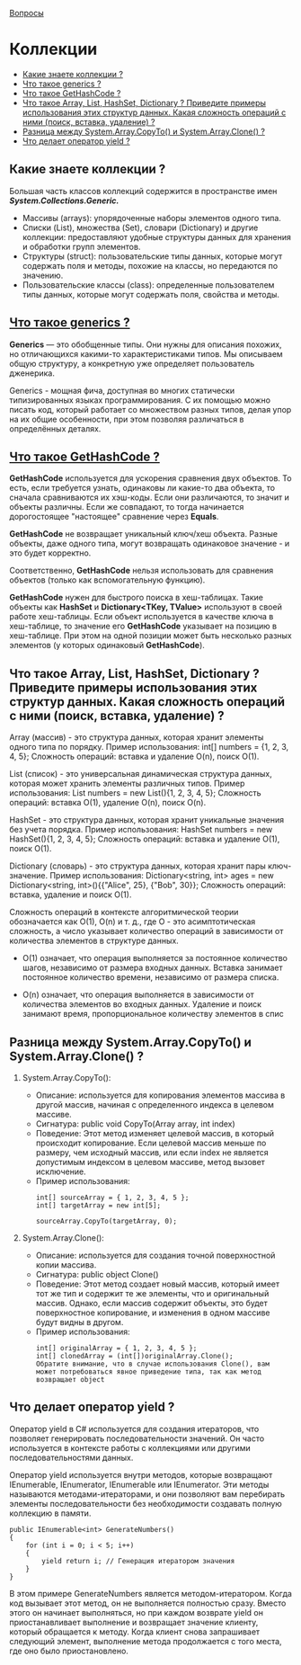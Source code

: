 [Вопросы](README.md)

# Коллекции

+ [Какие знаете коллекции ? ](#какие-знаете-коллекции-)
+ [Что такое generics ?](#что-такое-generics-)
+ [Что такое GetHashCode ?](#что-такое-gethashcode-)
+ [Что такое Array, List, HashSet, Dictionary ? Приведите примеры использования этих структур данных. Какая сложность операций с ними (поиск, вставка, удаление) ?](#что-такое-array-list-hashset-dictionary--приведите-примеры-использования-этих-структур-данных-какая-сложность-операций-с-ними-поиск-вставка-удаление-)
+ [Разница между System.Array.CopyTo() и System.Array.Clone() ?](#разница-между-systemarraycopyto-и-systemarrayclone-)
+ [Что делает оператор yield ?](#что-делает-оператор-yield-)

## Какие знаете коллекции ? 
Большая часть классов коллекций содержится в пространстве имен ***System.Collections.Generic.***

- Массивы (arrays): упорядоченные наборы элементов одного типа.
- Списки (List), множества (Set), словари (Dictionary) и другие коллекции: предоставляют удобные структуры данных для хранения и обработки групп элементов.
- Структуры (struct): пользовательские типы данных, которые могут содержать поля и методы, похожие на классы, но передаются по значению.
- Пользовательские классы (class): определенные пользователем типы данных, которые могут содержать поля, свойства и методы.

## [Что такое generics ?](https://dev-station.ru/categories/csharp/cheatsheet/csharp-base-cheatsheet#3392)
**Generics** — это обобщенные типы. Они нужны для описания похожих, но отличающихся какими-то характеристиками типов. Мы описываем общую структуру, а конкретную уже определяет пользователь дженерика.

Generics - мощная фича, доступная во многих статически типизированных языках программирования. С их помощью можно писать код, который работает со множеством разных типов, делая упор на их общие особенности, при этом позволяя различаться в определённых деталях.

## [Что такое GetHashCode ?](https://dev-station.ru/categories/csharp/cheatsheet/csharp-base-cheatsheet#3393)
**GetHashCode** используется для ускорения сравнения двух объектов. То есть, если требуется узнать, одинаковы ли какие-то два объекта, то сначала сравниваются их хэш-коды. Если они различаются, то значит и объекты различны. Если же совпадают, то тогда начинается дорогостоящее "настоящее" сравнение через **Equals**.

**GetHashCode** не возвращает уникальный ключ/хеш объекта. Разные объекты, даже одного типа, могут возвращать одинаковое значение - и это будет корректно.

Соответственно, **GetHashCode** нельзя использовать для сравнения объектов (только как вспомогательную функцию).

**GetHashCode** нужен для быстрого поиска в хеш-таблицах. Такие объекты как **HashSet**<T> и **Dictionary<TKey, TValue>** используют в своей работе хеш-таблицы. Если объект используется в качестве ключа в хеш-таблице, то значение его **GetHashCode** указывает на позицию в хеш-таблице. При этом на одной позиции может быть несколько разных элементов (у которых одинаковый **GetHashCode**).

## Что такое Array, List, HashSet, Dictionary ? Приведите примеры использования этих структур данных. Какая сложность операций с ними (поиск, вставка, удаление) ?
Array (массив) - это структура данных, которая хранит элементы одного типа по порядку. Пример использования: int[] numbers = {1, 2, 3, 4, 5}; Сложность операций: вставка и удаление O(n), поиск O(1).

List (список) - это универсальная динамическая структура данных, которая может хранить элементы различных типов. Пример использования: List<int> numbers = new List<int>(){1, 2, 3, 4, 5}; Сложность операций: вставка O(1), удаление O(n), поиск O(n).

HashSet - это структура данных, которая хранит уникальные значения без учета порядка. Пример использования: HashSet<int> numbers = new HashSet<int>(){1, 2, 3, 4, 5}; Сложность операций: вставка и удаление O(1), поиск O(1).

Dictionary (словарь) - это структура данных, которая хранит пары ключ-значение. Пример использования: Dictionary<string, int> ages = new Dictionary<string, int>(){{"Alice", 25}, {"Bob", 30}}; Сложность операций: вставка, удаление и поиск O(1).

Сложность операций в контексте алгоритмической теории обозначается как O(1), O(n) и т. д., где O - это асимптотическая сложность, а число указывает количество операций в зависимости от количества элементов в структуре данных.

- O(1) означает, что операция выполняется за постоянное количество шагов, независимо от размера входных данных. Вставка занимает постоянное количество времени, независимо от размера списка.

- O(n) означает, что операция выполняется в зависимости от количества элементов во входных данных. Удаление и поиск занимают время, пропорциональное количеству элементов в спис

## Разница между System.Array.CopyTo() и System.Array.Clone() ?
1. System.Array.CopyTo():

    - Описание: используется для копирования элементов массива в другой массив, начиная с определенного индекса в целевом массиве.
    - Сигнатура: public void CopyTo(Array array, int index)
    - Поведение: Этот метод изменяет целевой массив, в который происходит копирование. Если целевой массив меньше по размеру, чем исходный массив, или если index не является допустимым индексом в целевом массиве, метод вызовет исключение.
    - Пример использования:
        ```
        int[] sourceArray = { 1, 2, 3, 4, 5 };
        int[] targetArray = new int[5];

        sourceArray.CopyTo(targetArray, 0);
        ```
2. System.Array.Clone():
    - Описание: используется для создания точной поверхностной копии массива.
    - Сигнатура: public object Clone()
    - Поведение: Этот метод создает новый массив, который имеет тот же тип и содержит те же элементы, что и оригинальный массив. Однако, если массив содержит объекты, это будет поверхностное копирование, и изменения в одном массиве будут видны в другом.
    - Пример использования:
        ```
        int[] originalArray = { 1, 2, 3, 4, 5 };
        int[] clonedArray = (int[])originalArray.Clone();
        Обратите внимание, что в случае использования Clone(), вам может потребоваться явное приведение типа, так как метод возвращает object
        ```

## Что делает оператор yield ? 
Оператор yield в C# используется для создания итераторов, что позволяет генерировать последовательности значений. Он часто используется в контексте работы с коллекциями или другими последовательностями данных.

Оператор yield используется внутри методов, которые возвращают IEnumerable<T>, IEnumerator<T>, IEnumerable или IEnumerator. Эти методы называются методами-итераторами, и они позволяют вам перебирать элементы последовательности без необходимости создавать полную коллекцию в памяти.
```
public IEnumerable<int> GenerateNumbers()
{
    for (int i = 0; i < 5; i++)
    {
        yield return i; // Генерация итератором значения
    }
}
```
В этом примере GenerateNumbers является методом-итератором. Когда код вызывает этот метод, он не выполняется полностью сразу. Вместо этого он начинает выполняться, но при каждом возврате yield он приостанавливает выполнение и возвращает значение клиенту, который обращается к методу. Когда клиент снова запрашивает следующий элемент, выполнение метода продолжается с того места, где оно было приостановлено.
